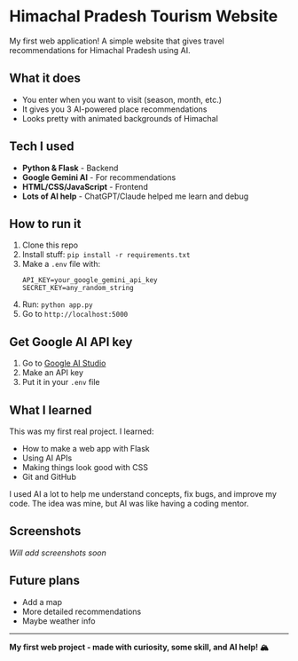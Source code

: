 # Himachal Pradesh Tourism Website

My first web application! A simple website that gives travel recommendations for Himachal Pradesh using AI.

## What it does

- You enter when you want to visit (season, month, etc.)
- It gives you 3 AI-powered place recommendations
- Looks pretty with animated backgrounds of Himachal

## Tech I used

- **Python & Flask** - Backend
- **Google Gemini AI** - For recommendations  
- **HTML/CSS/JavaScript** - Frontend
- **Lots of AI help** - ChatGPT/Claude helped me learn and debug

## How to run it

1. Clone this repo
2. Install stuff: `pip install -r requirements.txt`
3. Make a `.env` file with:
   ```
   API_KEY=your_google_gemini_api_key
   SECRET_KEY=any_random_string
   ```
4. Run: `python app.py`
5. Go to `http://localhost:5000`

## Get Google AI API key

1. Go to [Google AI Studio](https://makersuite.google.com/app/apikey)
2. Make an API key
3. Put it in your `.env` file

## What I learned

This was my first real project. I learned:
- How to make a web app with Flask
- Using AI APIs
- Making things look good with CSS
- Git and GitHub

I used AI a lot to help me understand concepts, fix bugs, and improve my code. The idea was mine, but AI was like having a coding mentor.

## Screenshots

*Will add screenshots soon*

## Future plans

- Add a map
- More detailed recommendations
- Maybe weather info

---

**My first web project - made with curiosity, some skill, and AI help! 🏔️**
